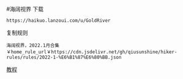 #海阔视界
下载
```
https://haikuo.lanzoui.com/u/GoldRiver
```

复制规则
```
海阔视界，2022.1月合集￥home_rule_url￥https://cdn.jsdelivr.net/gh/qiusunshine/hiker-rules/rules/2022-1-%E6%B1%87%E6%80%BB.json
```
[教程](https://www.bilibili.com/video/BV1YN411Q7Ho)